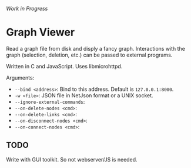 *Work in Progress*

# Graph Viewer

Read a graph file from disk and disply a fancy graph. Interactions with the graph (selection, deletion, etc.) can be passed to external programs.

Written in C and JavaScript. Uses libmicrohttpd.

Arguments:

* `--bind <address>`: Bind to this address. Default is `127.0.0.1:8000`.
* `-w <file>`: JSON file in NetJson format or a UNIX socket.
* `--ignore-external-commands`:
* `--on-delete-nodes <cmd>`:
* `--on-delete-links <cmd>`:
* `--on-disconnect-nodes <cmd>`:
* `--on-connect-nodes <cmd>`:

## TODO

Write with GUI toolkit. So not webserver/JS is needed.

